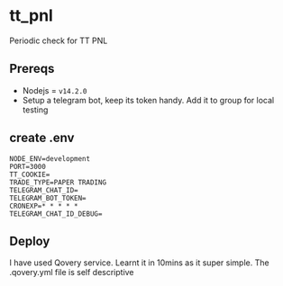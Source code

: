# tt_pnl
Periodic check for TT PNL

## Prereqs
* Nodejs = `v14.2.0`
* Setup a telegram bot, keep its token handy. Add it to group for local testing

## create .env
```
NODE_ENV=development
PORT=3000
TT_COOKIE=
TRADE_TYPE=PAPER TRADING
TELEGRAM_CHAT_ID=
TELEGRAM_BOT_TOKEN=
CRONEXP=* * * * *
TELEGRAM_CHAT_ID_DEBUG=
```

## Deploy
I have used Qovery service. Learnt it in 10mins as it super simple. The .qovery.yml file is self descriptive
